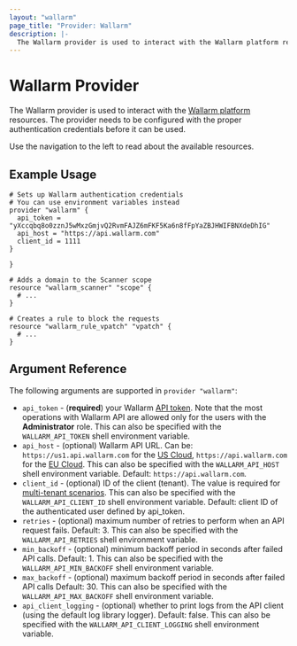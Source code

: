 ```yaml
---
layout: "wallarm"
page_title: "Provider: Wallarm"
description: |-
  The Wallarm provider is used to interact with the Wallarm platform resources. The provider needs to be configured with the proper authentication credentials before it can be used.
---
```


# Wallarm Provider

The Wallarm provider is used to interact with the [Wallarm platform](https://docs.wallarm.com/) resources. The provider needs to be configured with the proper authentication credentials before it can be used.

Use the navigation to the left to read about the available resources.

## Example Usage

```hcl
# Sets up Wallarm authentication credentials
# You can use environment variables instead
provider "wallarm" {
  api_token = "yXccqbq8o0zznJ5wMxzGmjvQ2RvmFAJZ6mFKF5Ka6n8fFpYaZBJHWIFBNXdeDhIG"
  api_host = "https://api.wallarm.com"
  client_id = 1111
}

}

# Adds a domain to the Scanner scope
resource "wallarm_scanner" "scope" {
  # ...
}

# Creates a rule to block the requests
resource "wallarm_rule_vpatch" "vpatch" {
  # ...
}
```

## Argument Reference

The following arguments are supported in `provider "wallarm"`:

* `api_token` - (**required**) your Wallarm [API token](https://docs.wallarm.com/user-guides/settings/api-tokens/). Note that the most operations with Wallarm API are allowed only for the users with the **Administrator** role. This can also be specified with the `WALLARM_API_TOKEN` shell environment variable.
* `api_host` - (optional) Wallarm API URL. Can be: `https://us1.api.wallarm.com` for the [US Cloud](https://docs.wallarm.com/about-wallarm/overview/#us-cloud), `https://api.wallarm.com` for the [EU Cloud](https://docs.wallarm.com/about-wallarm/overview/#eu-cloud). This can also be specified with the `WALLARM_API_HOST` shell environment variable. Default: `https://api.wallarm.com`.
* `client_id` - (optional) ID of the client (tenant). The value is required for [multi-tenant scenarios][2]. This can also be specified with the `WALLARM_API_CLIENT_ID` shell environment variable. Default: client ID of the authenticated user defined by api_token.
* `retries` - (optional) maximum number of retries to perform when an API request fails. Default: 3. This can also be specified with the `WALLARM_API_RETRIES` shell environment variable.
* `min_backoff` - (optional) minimum backoff period in seconds after failed API calls. Default: 1. This can also be specified with the `WALLARM_API_MIN_BACKOFF` shell environment variable.
* `max_backoff` - (optional) maximum backoff period in seconds after failed API calls Default: 30. This can also be specified with the `WALLARM_API_MAX_BACKOFF` shell environment variable.
* `api_client_logging` - (optional) whether to print logs from the API client (using the default log library logger). Default: false. This can also be specified with the `WALLARM_API_CLIENT_LOGGING` shell environment variable.

[2]: https://docs.wallarm.com/installation/multi-tenant/overview/
